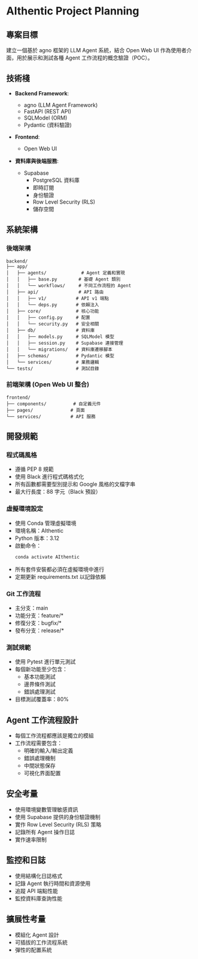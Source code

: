 # AIthentic Project Planning

## 專案目標
建立一個基於 agno 框架的 LLM Agent 系統，結合 Open Web UI 作為使用者介面，用於展示和測試各種 Agent 工作流程的概念驗證（POC）。

## 技術棧
- **Backend Framework**: 
  - agno (LLM Agent Framework)
  - FastAPI (REST API)
  - SQLModel (ORM)
  - Pydantic (資料驗證)

- **Frontend**:
  - Open Web UI

- **資料庫與後端服務**:
  - Supabase
    - PostgreSQL 資料庫
    - 即時訂閱
    - 身份驗證
    - Row Level Security (RLS)
    - 儲存空間

## 系統架構

### 後端架構
```
backend/
├── app/
│   ├── agents/             # Agent 定義和實現
│   │   ├── base.py        # 基礎 Agent 類別
│   │   └── workflows/     # 不同工作流程的 Agent
│   ├── api/               # API 路由
│   │   ├── v1/           # API v1 端點
│   │   └── deps.py       # 依賴注入
│   ├── core/             # 核心功能
│   │   ├── config.py     # 配置
│   │   └── security.py   # 安全相關
│   ├── db/               # 資料庫
│   │   ├── models.py     # SQLModel 模型
│   │   ├── session.py    # Supabase 連接管理
│   │   └── migrations/   # 資料庫遷移腳本
│   ├── schemas/          # Pydantic 模型
│   └── services/         # 業務邏輯
└── tests/                # 測試目錄
```

### 前端架構 (Open Web UI 整合)
```
frontend/
├── components/          # 自定義元件
├── pages/              # 頁面
└── services/           # API 服務
```

## 開發規範

### 程式碼風格
- 遵循 PEP 8 規範
- 使用 Black 進行程式碼格式化
- 所有函數都需要型別提示和 Google 風格的文檔字串
- 最大行長度：88 字元（Black 預設）

### 虛擬環境設定
- 使用 Conda 管理虛擬環境
- 環境名稱：AIthentic
- Python 版本：3.12
- 啟動命令：
  ```bash
  conda activate AIthentic
  ```
- 所有套件安裝都必須在虛擬環境中進行
- 定期更新 requirements.txt 以記錄依賴

### Git 工作流程
- 主分支：main
- 功能分支：feature/*
- 修復分支：bugfix/*
- 發布分支：release/*

### 測試規範
- 使用 Pytest 進行單元測試
- 每個新功能至少包含：
  - 基本功能測試
  - 邊界條件測試
  - 錯誤處理測試
- 目標測試覆蓋率：80%

## Agent 工作流程設計
- 每個工作流程都應該是獨立的模組
- 工作流程需要包含：
  - 明確的輸入/輸出定義
  - 錯誤處理機制
  - 中間狀態保存
  - 可視化界面配置

## 安全考量
- 使用環境變數管理敏感資訊
- 使用 Supabase 提供的身份驗證機制
- 實作 Row Level Security (RLS) 策略
- 記錄所有 Agent 操作日誌
- 實作速率限制

## 監控和日誌
- 使用結構化日誌格式
- 記錄 Agent 執行時間和資源使用
- 追蹤 API 端點性能
- 監控資料庫查詢性能

## 擴展性考量
- 模組化 Agent 設計
- 可插拔的工作流程系統
- 彈性的配置系統 